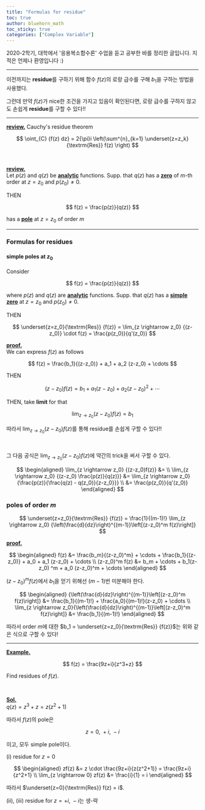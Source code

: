 ```yaml
---
title: "Formulas for residue"
toc: true
author: bluehorn_math
toc_sticky: true
categories: ["Complex Variable"]
---
```



2020-2학기, 대학에서 '응용복소함수론' 수업을 듣고 공부한 바를 정리한 글입니다. 지적은 언제나 환영입니다 :)

<hr>

이전까지는 **residue**를 구하기 위해 함수 $f(z)$의 로랑 급수를 구해 $b_1$을 구하는 방법을 사용했다.

그런데 만약 $f(z)$가 nice한 조건을 가지고 있음이 확인된다면, 로랑 급수를 구하지 않고도 손쉽게 **residue**를 구할 수 있다!!

<hr>

**<u>review.</u>** Cauchy's residue theorem<br>

$$
\oint_{C} {f(z) dz} = 2{\pi}i \left(\sum^{n}_{k=1} \underset{z=z_k}{\textrm{Res}} f(z) \right)
$$

<br>

**<u>review.</u>**<br>
Let $p(z)$ and $q(z)$ be **<u>analytic</u>** functions. Supp. that $q(z)$ has a **<u>zero</u>** of $m$-th order at $z=z_0$ and $p(z_0) \ne 0$.

THEN

$$
f(z) = \frac{p(z)}{q(z)}
$$

has a **<u>pole</u>** at $z=z_0$ of order $m$

<hr>

### Formulas for residues

#### simple poles at $z_0$

Consider

$$
f(z) = \frac{p(z)}{q(z)}
$$

where $p(z)$ and $q(z)$ are **<u>analytic</u>** functions. Supp. that $q(z)$ has a **<u>simple zero</u>** at $z=z_0$ and $p(z_0) \ne 0$.

THEN

$$
\underset{z=z_0}{\textrm{Res}} {f(z)} = \lim_{z \rightarrow z_0} {(z-z_0)} \cdot f(z) = \frac{p(z_0)}{q'(z_0)}
$$

**<u>proof.</u>**<br>
We can express $f(z)$ as follows

$$
f(z) = \frac{b_1}{(z-z_0)} + a_1 + a_2 (z-z_0) + \cdots
$$

THEN

$$
(z-z_0)f(z) = b_1 + a_1(z-z_0) + a_2 (z-z_0)^2 + \cdots
$$

THEN, take **limit** for that

$$
\lim_{z \rightarrow z_0} {(z-z_0)f(z)} = b_1
$$

따라서 $\lim_{z \rightarrow z_0} {(z-z_0)f(z)}$를 통해 residue를 손쉽게 구할 수 있다!!

<br>

그 다음 공식은 $\lim_{z \rightarrow z_0} {(z-z_0)f(z)}$에 약간의 trick을 써서 구할 수 있다.

$$
\begin{aligned}
  \lim_{z \rightarrow z_0} {(z-z_0)f(z)} &= \\
  \lim_{z \rightarrow z_0} {(z-z_0) \frac{p(z)}{q(z)}} &= \lim_{z \rightarrow z_0} {\frac{p(z)}{\frac{q(z) - q(z_0)}{z-z_0}}} \\
  &= \frac{p(z_0)}{q'(z_0)}
\end{aligned}
$$

### poles of order $m$

$$
\underset{z=z_0}{\textrm{Res}} {f(z)} = \frac{1}{(m-1)!} \lim_{z \rightarrow z_0} {\left(\frac{d}{dz}\right)^{(m-1)}\left[(z-z_0)^m f(z)\right]}
$$

**<u>proof.</u>**<br>

$$
\begin{aligned}
  f(z) &= \frac{b_m}{(z-z_0)^m} + \cdots + \frac{b_1}{(z-z_0)} + a_0 + a_1 (z-z_0) + \cdots \\
  (z-z_0)^m f(z) &= b_m + \cdots + b_1(z-z_0)
^m + a_0 (z-z_0)^m + \cdots
\end{aligned}
$$

$(z-z_0)^m f(z)$에서 $b_1$을 얻기 위해선 $(m-1)$번 미분해야 한다.

$$
\begin{aligned}
  {\left(\frac{d}{dz}\right)^{(m-1)}\left[(z-z_0)^m f(z)\right]} &= \frac{b_1}{(m-1)!} + \frac{a_0}{(m-1)!}(z-z_0) + \cdots \\
  \lim_{z \rightarrow z_0}{\left(\frac{d}{dz}\right)^{(m-1)}\left[(z-z_0)^m f(z)\right]} &= \frac{b_1}{(m-1)!}
\end{aligned}
$$

따라서 order $m$에 대한 $b_1 = \underset{z=z_0}{\textrm{Res}} {f(z)}$는 위와 같은 식으로 구할 수 있다!

<hr>

**<u>Example.</u>**<br>

$$
f(z) = \frac{9z+i}{z^3+z}
$$

Find residues of $f(z)$.

<br>

**<u>Sol.</u>**<br>
$q(z) = z^3+z = z(z^2+1)$

따라서 $f(z)$의 pole은

$$
z=0, \; +i, \; -i
$$

이고, 모두 simple pole이다.

(i) residue for $z=0$

$$
\begin{aligned}
  zf(z) &= z \cdot \frac{9z+i}{z(z^2+1)} = \frac{9z+i}{z^2+1} \\
  \lim_{z \rightarrow 0} zf(z) &= \frac{i}{1} = i
\end{aligned}
$$

따라서 $\underset{z=0}{\textrm{Res}} f(z) = i$.

(ii), (iii) residue for $z=+i, \; -i$는 생-략

